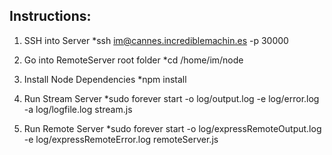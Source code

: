 Instructions:
-------------

1. SSH into Server
	*ssh im@cannes.incrediblemachin.es -p 30000

2. Go into RemoteServer root folder
	*cd /home/im/node
	
3. Install Node Dependencies
	*npm install

4. Run Stream Server
	*sudo forever start -o log/output.log -e log/error.log -a log/logfile.log stream.js

5. Run Remote Server
	*sudo forever start -o log/expressRemoteOutput.log -e log/expressRemoteError.log remoteServer.js
